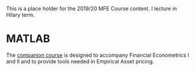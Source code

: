<!--
.. title: MFE Teaching Resources
.. hidetitle: True
.. slug: mfe
.. date: 2019-09-02 11:27:16 UTC+01:00
.. tags: 
.. category: 
.. link: 
.. description: 
.. type: text
.. masthead: /images/teaching/mfe-financial-econometrics-logo.svg
.. jumbotron: MFE Financial Econometrics
.. jumbotron_text: Slides, problem sets and assignment for the core Financial Econometrics Course
-->

This is a place holder for the 2019/20 MFE Course content. I lecture in Hilary term.

# MATLAB

The [companion course](/teaching/matlab/mfe-matlab/) is designed to accompany Financial Econometrics I and II and
to provide tools needed in Empirical Asset pricing.  